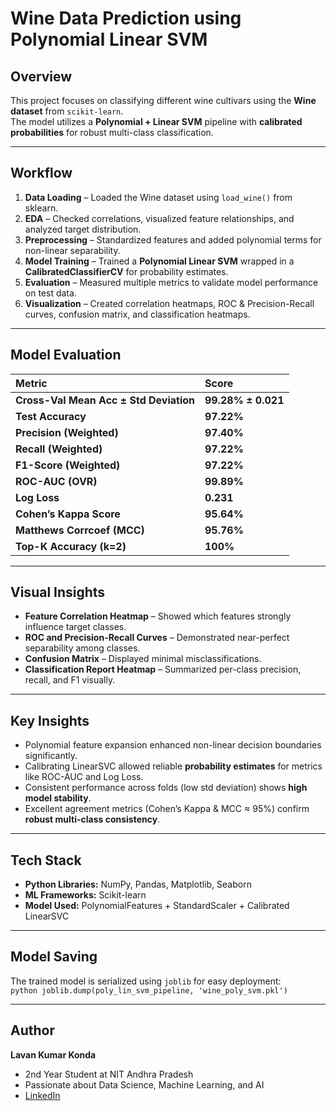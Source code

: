 # Wine Data Prediction using Polynomial Linear SVM

## Overview  
This project focuses on classifying different wine cultivars using the **Wine dataset** from `scikit-learn`.  
The model utilizes a **Polynomial + Linear SVM** pipeline with **calibrated probabilities** for robust multi-class classification.

---

## Workflow  
1. **Data Loading** – Loaded the Wine dataset using `load_wine()` from sklearn.  
2. **EDA** – Checked correlations, visualized feature relationships, and analyzed target distribution.  
3. **Preprocessing** – Standardized features and added polynomial terms for non-linear separability.  
4. **Model Training** – Trained a **Polynomial Linear SVM** wrapped in a **CalibratedClassifierCV** for probability estimates.  
5. **Evaluation** – Measured multiple metrics to validate model performance on test data.  
6. **Visualization** – Created correlation heatmaps, ROC & Precision-Recall curves, confusion matrix, and classification heatmaps.  

---

## Model Evaluation  

| Metric                                 | Score              |
|:---------------------------------------|:-------------------|
| **Cross-Val Mean Acc ± Std Deviation** | **99.28% ± 0.021** |
| **Test Accuracy**                      | **97.22%**         |
| **Precision (Weighted)**               | **97.40%**         |
| **Recall (Weighted)**                  | **97.22%**         |
| **F1-Score (Weighted)**                | **97.22%**         |
| **ROC-AUC (OVR)**                      | **99.89%**         |
| **Log Loss**                           | **0.231**          |
| **Cohen’s Kappa Score**                | **95.64%**         |
| **Matthews Corrcoef (MCC)**            | **95.76%**         |
| **Top-K Accuracy (k=2)**               | **100%**           |

---

##  Visual Insights  
-  **Feature Correlation Heatmap** – Showed which features strongly influence target classes.  
-  **ROC and Precision-Recall Curves** – Demonstrated near-perfect separability among classes.  
-  **Confusion Matrix** – Displayed minimal misclassifications.  
-  **Classification Report Heatmap** – Summarized per-class precision, recall, and F1 visually.  

---

##  Key Insights  
- Polynomial feature expansion enhanced non-linear decision boundaries significantly.  
- Calibrating LinearSVC allowed reliable **probability estimates** for metrics like ROC-AUC and Log Loss.  
- Consistent performance across folds (low std deviation) shows **high model stability**.  
- Excellent agreement metrics (Cohen’s Kappa & MCC ≈ 95%) confirm **robust multi-class consistency**.

---

## Tech Stack  
- **Python Libraries:** NumPy, Pandas, Matplotlib, Seaborn  
- **ML Frameworks:** Scikit-learn  
- **Model Used:** PolynomialFeatures + StandardScaler + Calibrated LinearSVC
  
---

##  Model Saving  
The trained model is serialized using `joblib` for easy deployment:  
`python
joblib.dump(poly_lin_svm_pipeline, 'wine_poly_svm.pkl')`

---
##  Author  

**Lavan Kumar Konda**  
-  2nd Year Student at NIT Andhra Pradesh  
-  Passionate about Data Science, Machine Learning, and AI  
-  [LinkedIn](www.linkedin.com/in/lavan-kumar-konda)

